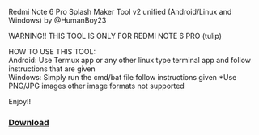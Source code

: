 Redmi Note 6 Pro Splash Maker Tool v2 unified (Android/Linux and Windows) by @HumanBoy23

WARNING!! THIS TOOL IS ONLY FOR REDMI NOTE 6 PRO (tulip)

HOW TO USE THIS TOOL: <br>
Android: Use Termux app or any other linux type terminal app and follow instructions that are given <br>
Windows: Simply run the cmd/bat file follow instructions given
*Use PNG/JPG images other image formats not supported

Enjoy!!

<h3><a href="https://github.com/HumanBoy23/Splash-Bootlogo-Maker-tulip/releases/tag/v2">Download</a></h3>
